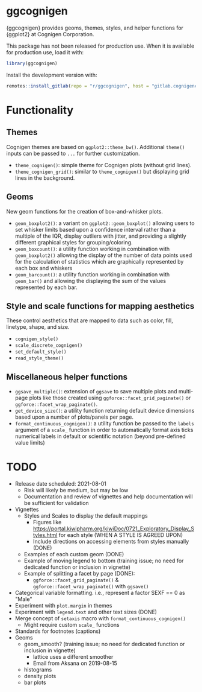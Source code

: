 # ggcognigen

{ggcognigen} provides geoms, themes, styles, and helper functions for {ggplot2} at Cognigen Corporation.

This package has not been released for production use. When it is available for production use, load it with:
```r
library(ggcognigen)
```

Install the development version with:
```r
remotes::install_gitlab(repo = "r/ggcognigen", host = "gitlab.cognigencorp.com")
```

# Functionality

## Themes

Cognigen themes are based on `ggplot2::theme_bw()`. Additional `theme()` inputs can be passed to `...` for further customization.

- `theme_cognigen()`: simple theme for Cognigen plots (without grid lines).
- `theme_cognigen_grid()`: similar to `theme_cognigen()` but displaying grid lines in the background.

## Geoms

New geom functions for the creation of box-and-whisker plots.

- `geom_boxplot2()`: a variant on `ggplot2::geom_boxplot()` allowing users to set whisker limits based upon a confidence interval rather than a multiple of the IQR, display outliers with jitter, and providing a slightly different graphical styles for grouping/coloring.
- `geom_boxcount()`: a utility function working in combination with `geom_boxplot2()` allowing the display of the number of data points used for the calculation of statistics which are graphically represented by each box and whiskers
- `geom_barcount()`: a utility function working in combination with `geom_bar()` and allowing the displaying the sum of the values represented by each bar.

## Style and scale functions for mapping aesthetics

These control aesthetics that are mapped to data such as color, fill, linetype, shape, and size.

- `cognigen_style()`
- `scale_discrete_cognigen()`
- `set_default_style()`
- `read_style_theme()`

## Miscellaneous helper functions
- `ggsave_multiple()`: extension of `ggsave` to save multiple plots and multi-page plots like those created using `ggforce::facet_grid_paginate()` or `ggforce::facet_wrap_paginate()`.
- `get_device_size()`: a utility function returning default device dimensions based upon a number of plots/panels per page.
- `format_continuous_cognigen()`: a utility function be passed to the `labels` argument of a `scale_` function in order to automatically format axis ticks numerical labels in default or scientific notation (beyond pre-defined value limits)

# TODO
- Release date scheduled: 2021-08-01
  - Risk will likely be medium, but may be low
  - Documentation and review of vignettes and help documentation will be sufficient for validation
- Vignettes
  - Styles and Scales to display the default mappings
    - Figures like https://portal.kiwipharm.org/kiwiDoc/0721_Exploratory_Display_Styles.html for each style (WHEN A STYLE IS AGREED UPON)
    - Include directions on accessing elements from styles manually (DONE)
  - Examples of each custom geom (DONE)
  - Example of moving legend to bottom (training issue; no need for dedicated function or inclusion in vignette)
  - Example of splitting a facet by page (DONE):
    - `ggforce::facet_grid_paginate()` & `ggforce::facet_wrap_paginate()` with `ggsave()`
- Categorical variable formatting. i.e., represent a factor SEXF == 0 as "Male"
- Experiment with `plot.margin` in themes
- Experiment with `legend.text` and other text sizes (DONE)
- Merge concept of `setaxis` macro with `format_continuous_cognigen()`
  - Might require custom `scale_` functions
- Standards for footnotes (captions)
- Geoms
  - geom_smooth? (training issue; no need for dedicated function or inclusion in vignette)
    - lattice uses a different smoother
    - Email from Aksana on 2019-08-15
  - histograms
  - density plots
  - bar plots
